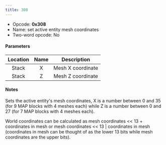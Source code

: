 ```yaml
---
title: 308
---
```


- Opcode: **0x308**
- Name: set active entity mesh coordinates
- Two-word opcode: No

#### Parameters

| Location | Name |    Description    |
|:--------:|:----:|:-----------------:|
|  Stack   |  X   | Mesh X coordinate |
|  Stack   |  Z   | Mesh Z coordinate |

#### Notes

Sets the active entity's mesh coordinates, X is a number between 0 and 35 (for 9 MAP blocks with 4 meshes each) while Z is a number between 0 and 27 (for 7 MAP blocks with 4 meshes each).

World coordinates can be calculated as mesh coordinates \<\< 13 + coordinates in mesh or mesh coordinates \<\< 13 \| coordinates in mesh (coordinates in mesh can be thought of as the lower 13 bits while mesh coordinates are the upper bits).
